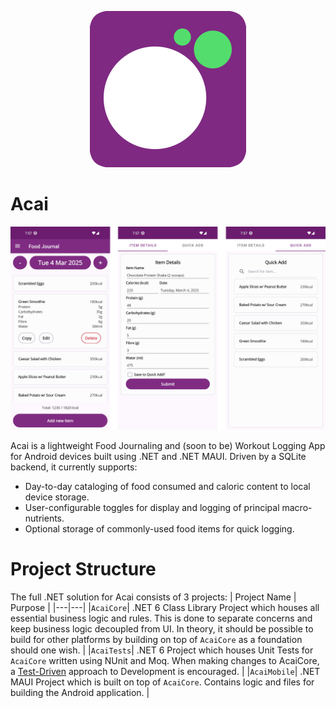 <p align="center">
  <img height=250 src="./readme/icon.png"/>
</p>

# Acai

<p align="center">
  <img width=800 src="./readme/carousel.png"/>
</p>

Acai is a lightweight Food Journaling and (soon to be) Workout Logging App for Android devices built using .NET and .NET MAUI. Driven by a SQLite backend, it currently supports:
- Day-to-day cataloging of food consumed and caloric content to local device storage.
- User-configurable toggles for display and logging of principal macro-nutrients.
- Optional storage of commonly-used food items for quick logging.

# Project Structure
The full .NET solution for Acai consists of 3 projects:
| Project Name | Purpose |
|---|---|
|`AcaiCore`| .NET 6 Class Library Project which houses all essential business logic and rules. This is done to separate concerns and keep business logic decoupled from UI. In theory, it should be possible to build for other platforms by building on top of `AcaiCore` as a foundation should one wish. |
|`AcaiTests`| .NET 6 Project which houses Unit Tests for `AcaiCore` written using NUnit and Moq. When making changes to AcaiCore, a [Test-Driven](https://martinfowler.com/bliki/TestDrivenDevelopment.html) approach to Development is encouraged. |
|`AcaiMobile`| .NET MAUI Project which is built on top of `AcaiCore`. Contains logic and files for building the Android application. |
